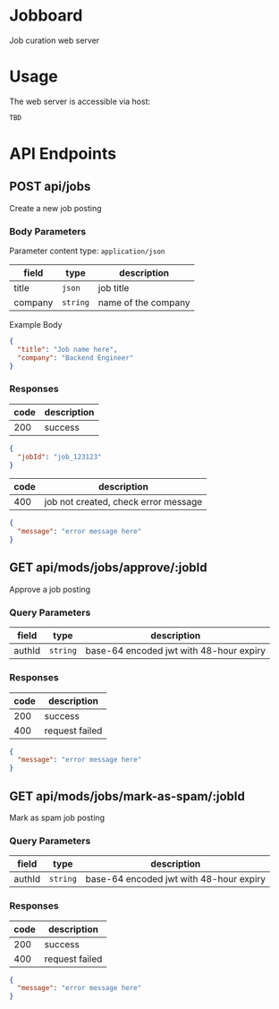 # Jobboard

Job curation web server

# Usage

The web server is accessible via host:

```bash
TBD
```

# API Endpoints

## POST api/jobs

Create a new job posting

### Body Parameters

Parameter content type: `application/json`

| field   | type     | description         |
| ------- | -------- | ------------------- |
| title   | `json`   | job title           |
| company | `string` | name of the company |

Example Body

```json
{
  "title": "Job name here",
  "company": "Backend Engineer"
}
```

### Responses

| code | description |
| ---- | ----------- |
| 200  | success     |

```json
{
  "jobId": "job_123123"
}
```

| code | description                          |
| ---- | ------------------------------------ |
| 400  | job not created, check error message |

```json
{
  "message": "error message here"
}
```

## GET api/mods/jobs/approve/:jobId

Approve a job posting

### Query Parameters

| field  | type     | description                             |
| ------ | -------- | --------------------------------------- |
| authId | `string` | base-64 encoded jwt with 48-hour expiry |

### Responses

| code | description    |
| ---- | -------------- |
| 200  | success        |
| 400  | request failed |

```json
{
  "message": "error message here"
}
```

## GET api/mods/jobs/mark-as-spam/:jobId

Mark as spam job posting

### Query Parameters

| field  | type     | description                             |
| ------ | -------- | --------------------------------------- |
| authId | `string` | base-64 encoded jwt with 48-hour expiry |

### Responses

| code | description    |
| ---- | -------------- |
| 200  | success        |
| 400  | request failed |

```json
{
  "message": "error message here"
}
```
